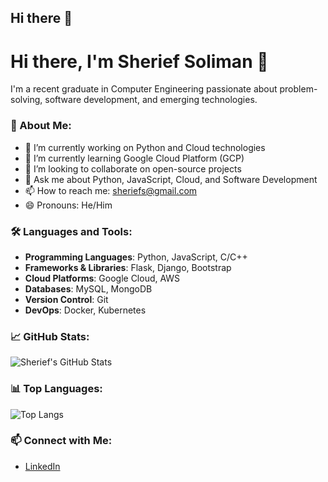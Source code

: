 ## Hi there 👋

# Hi there, I'm Sherief Soliman 👋

I'm a recent graduate in Computer Engineering passionate about problem-solving, software development, and emerging technologies.

### 🚀 About Me:
- 🔭 I’m currently working on Python and Cloud technologies
- 🌱 I’m currently learning Google Cloud Platform (GCP)
- 👯 I’m looking to collaborate on open-source projects
- 💬 Ask me about Python, JavaScript, Cloud, and Software Development
- 📫 How to reach me: sheriefs@gmail.com
- 😄 Pronouns: He/Him

### 🛠️ Languages and Tools:
- **Programming Languages**: Python, JavaScript, C/C++
- **Frameworks & Libraries**: Flask, Django, Bootstrap
- **Cloud Platforms**: Google Cloud, AWS
- **Databases**: MySQL, MongoDB
- **Version Control**: Git
- **DevOps**: Docker, Kubernetes

### 📈 GitHub Stats:
![Sherief's GitHub Stats](https://github-readme-stats.vercel.app/api?username=SheriefSoliman&show_icons=true&theme=radical)

### 📊 Top Languages:
![Top Langs](https://github-readme-stats.vercel.app/api/top-langs/?username=SheriefSoliman&layout=compact&theme=radical)

### 📫 Connect with Me:
- [LinkedIn](www.linkedin.com/in/sherief-soliman-2a6851209)
